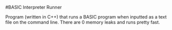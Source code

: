 #BASIC Interpreter Runner

Program (written in C++) that runs a BASIC program when inputted as a text file on the command line. 
There are 0 memory leaks and runs pretty fast. 